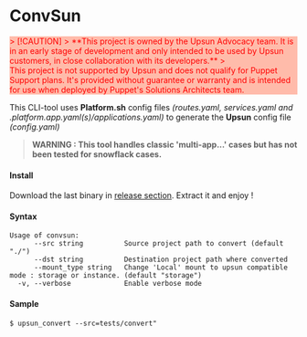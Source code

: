 ConvSun
=========

<div style="background-color: #ffbbaa; color: red;">
> [!CAUTION]
> **This project is owned by the Upsun Advocacy team. It is in an early stage of development and only intended to be used by Upsun customers, in close collaboration with its developers.**
> <summary>This project is not supported by Upsun and does not qualify for Puppet Support plans. It's provided without guarantee or warranty and is intended for use when deployed by Puppet's Solutions Architects team.</summary>
</div>  


This CLI-tool uses **Platform.sh** config files *(routes.yaml, services.yaml and .platform.app.yaml(s)/applications.yaml)* to generate the **Upsun** config file *(config.yaml)*  
> **WARNING : This tool handles classic 'multi-app...' cases but has not been tested for snowflack cases.**

#### Install

Download the last binary in [release section](https://github.com/upsun/convsun/releases).
Extract it and enjoy !

#### Syntax
```
Usage of convsun:
      --src string          Source project path to convert (default "./")
      --dst string          Destination project path where converted
      --mount_type string   Change 'Local' mount to upsun compatible mode : storage or instance. (default "storage")
  -v, --verbose             Enable verbose mode
```

#### Sample
`$ upsun_convert --src=tests/convert"`